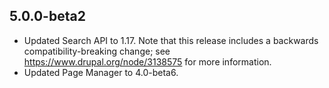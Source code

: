 ## 5.0.0-beta2
* Updated Search API to 1.17. Note that this release includes a
  backwards compatibility-breaking change; see
  https://www.drupal.org/node/3138575 for more information.
* Updated Page Manager to 4.0-beta6.
